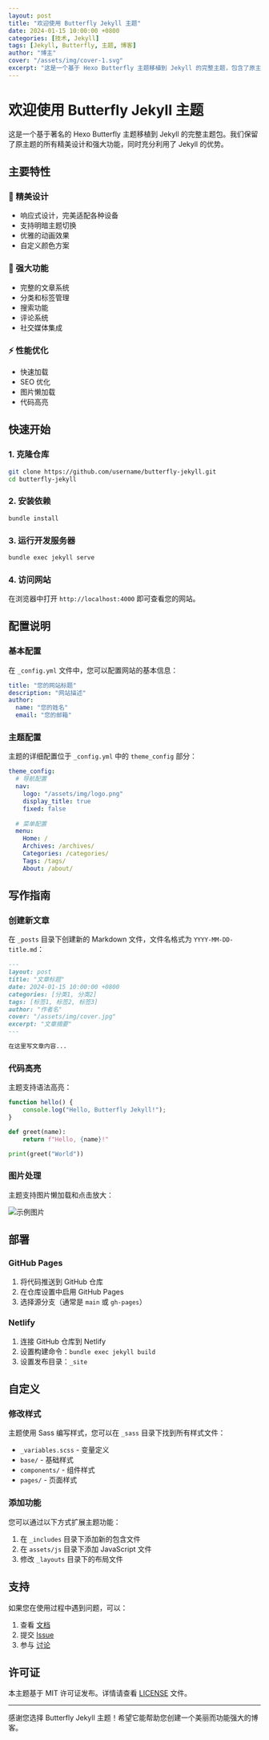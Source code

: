 ```yaml
---
layout: post
title: "欢迎使用 Butterfly Jekyll 主题"
date: 2024-01-15 10:00:00 +0800
categories: [技术, Jekyll]
tags: [Jekyll, Butterfly, 主题, 博客]
author: "博主"
cover: "/assets/img/cover-1.svg"
excerpt: "这是一个基于 Hexo Butterfly 主题移植到 Jekyll 的完整主题，包含了原主题的所有功能和特性。"
---
```


# 欢迎使用 Butterfly Jekyll 主题

这是一个基于著名的 Hexo Butterfly 主题移植到 Jekyll 的完整主题包。我们保留了原主题的所有精美设计和强大功能，同时充分利用了 Jekyll 的优势。

## 主要特性

### 🎨 精美设计
- 响应式设计，完美适配各种设备
- 支持明暗主题切换
- 优雅的动画效果
- 自定义颜色方案

### 📝 强大功能
- 完整的文章系统
- 分类和标签管理
- 搜索功能
- 评论系统
- 社交媒体集成

### ⚡ 性能优化
- 快速加载
- SEO 优化
- 图片懒加载
- 代码高亮

## 快速开始

### 1. 克隆仓库

```bash
git clone https://github.com/username/butterfly-jekyll.git
cd butterfly-jekyll
```

### 2. 安装依赖

```bash
bundle install
```

### 3. 运行开发服务器

```bash
bundle exec jekyll serve
```

### 4. 访问网站

在浏览器中打开 `http://localhost:4000` 即可查看您的网站。

## 配置说明

### 基本配置

在 `_config.yml` 文件中，您可以配置网站的基本信息：

```yaml
title: "您的网站标题"
description: "网站描述"
author:
  name: "您的姓名"
  email: "您的邮箱"
```

### 主题配置

主题的详细配置位于 `_config.yml` 中的 `theme_config` 部分：

```yaml
theme_config:
  # 导航配置
  nav:
    logo: "/assets/img/logo.png"
    display_title: true
    fixed: false
  
  # 菜单配置
  menu:
    Home: /
    Archives: /archives/
    Categories: /categories/
    Tags: /tags/
    About: /about/
```

## 写作指南

### 创建新文章

在 `_posts` 目录下创建新的 Markdown 文件，文件名格式为 `YYYY-MM-DD-title.md`：

```markdown
---
layout: post
title: "文章标题"
date: 2024-01-15 10:00:00 +0800
categories: [分类1, 分类2]
tags: [标签1, 标签2, 标签3]
author: "作者名"
cover: "/assets/img/cover.jpg"
excerpt: "文章摘要"
---

在这里写文章内容...
```

### 代码高亮

主题支持语法高亮：

```javascript
function hello() {
    console.log("Hello, Butterfly Jekyll!");
}
```

```python
def greet(name):
    return f"Hello, {name}!"

print(greet("World"))
```

### 图片处理

主题支持图片懒加载和点击放大：

![示例图片](/assets/img/example.jpg)

## 部署

### GitHub Pages

1. 将代码推送到 GitHub 仓库
2. 在仓库设置中启用 GitHub Pages
3. 选择源分支（通常是 `main` 或 `gh-pages`）

### Netlify

1. 连接 GitHub 仓库到 Netlify
2. 设置构建命令：`bundle exec jekyll build`
3. 设置发布目录：`_site`

## 自定义

### 修改样式

主题使用 Sass 编写样式，您可以在 `_sass` 目录下找到所有样式文件：

- `_variables.scss` - 变量定义
- `base/` - 基础样式
- `components/` - 组件样式
- `pages/` - 页面样式

### 添加功能

您可以通过以下方式扩展主题功能：

1. 在 `_includes` 目录下添加新的包含文件
2. 在 `assets/js` 目录下添加 JavaScript 文件
3. 修改 `_layouts` 目录下的布局文件

## 支持

如果您在使用过程中遇到问题，可以：

1. 查看 [文档](https://your-docs-site.com)
2. 提交 [Issue](https://github.com/username/butterfly-jekyll/issues)
3. 参与 [讨论](https://github.com/username/butterfly-jekyll/discussions)

## 许可证

本主题基于 MIT 许可证发布。详情请查看 [LICENSE](LICENSE) 文件。

---

感谢您选择 Butterfly Jekyll 主题！希望它能帮助您创建一个美丽而功能强大的博客。
